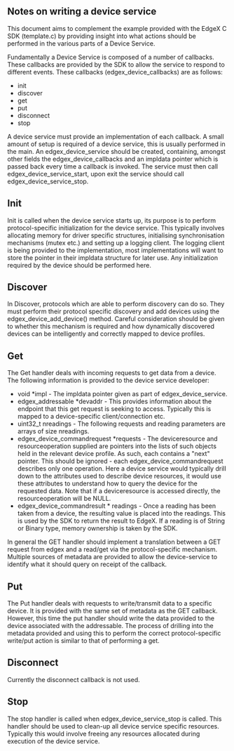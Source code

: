 Notes on writing a device service
---------------------------------
This document aims to complement the example provided with the EdgeX C SDK (template.c) by providing insight into what actions should be performed in the various parts of a Device Service.

Fundamentally a Device Service is composed of a number of callbacks. These callbacks are provided by the SDK to allow the service to respond to different events. These callbacks (edgex_device_callbacks) are as follows:

* init
* discover
* get
* put
* disconnect
* stop

A device service must provide an implementation of each callback. A small amount of setup is required of a device service, this is usually performed in the main. An edgex_device_service should be created, containing, amongst other fields the edgex_device_callbacks and an impldata pointer which is passed back every time a callback is invoked. The service must then call edgex_device_service_start, upon exit the service should call edgex_device_service_stop.

Init
----
Init is called when the device service starts up, its purpose is to perform protocol-specific initialization for the device service. This typically involves allocating memory for driver specific structures, initialising synchronisation mechanisms (mutex etc.) and setting up a logging client. The logging client is being provided to the implementation, most implementations will want to store the pointer in their impldata structure for later use. Any initialization required by the device should be performed here.

Discover
--------
In Discover, protocols which are able to perform discovery can do so. They must perform their protocol specific discovery and add devices using the edgex_device_add_device() method. Careful consideration should be given to whether this mechanism is required and how dynamically discovered devices can be intelligently and correctly mapped to device profiles.

Get
---
The Get handler deals with incoming requests to get data from a device. The following information is provided to the device service developer:

* void *impl - The impldata pointer given as part of edgex_device_service.
* edgex_addressable *devaddr - This provides information about the endpoint that this get request is seeking to access. Typically this is mapped to a device-specific client/connection etc.
* uint32_t nreadings - The following requests and reading parameters are arrays of size nreadings.
* edgex_device_commandrequest *requests - The deviceresource and resourceoperation supplied are pointers into the lists of such objects held in the relevant device profile. As such, each contains a "next" pointer. This should be ignored - each edgex_device_commandrequest describes only one operation. Here a device service would typically drill down to the attributes used to describe device resources, it would use these attributes to understand how to query the device for the requested data. Note that if a deviceresource is accessed directly, the resourceoperation will be NULL.
* edgex_device_commandresult * readings - Once a reading has been taken from a device, the resulting value is placed into the readings. This is used by the SDK to return the result to EdgeX. If a reading is of String or Binary type, memory ownership is taken by the SDK.

In general the GET handler should implement a translation between a GET request from edgex and a read/get via the protocol-specific mechanism. Multiple sources of metadata are provided to allow the device-service to identify what it should query on receipt of the callback.

Put
---
The Put handler deals with requests to write/transmit data to a specific device. It is provided with the same set of metadata as the GET callback. However, this time the put handler should write the data provided to the device associated with the addressable. The process of drilling into the metadata provided and using this to perform the correct protocol-specific write/put action is similar to that of performing a get.

Disconnect
----------
Currently the disconnect callback is not used.

Stop
----
The stop handler is called when edgex_device_service_stop is called. This handler should be used to clean-up all device service specific resources. Typically this would involve freeing any resources allocated during execution of the device service.
